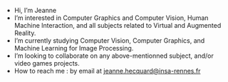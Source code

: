 - Hi, I’m Jeanne
- I’m interested in Computer Graphics and Computer Vision, Human Machine Interaction, and all subjects related to Virtual and Augmented Reality.
- I’m currently studying Computer Vision, Computer Graphics, and Machine Learning for Image Processing.
- I’m looking to collaborate on any above-mentionned subject, and/or video games projects.
- How to reach me : by email at jeanne.hecquard@insa-rennes.fr
<!---
Jeanne666/Jeanne666 is a ✨ special ✨ repository because its `README.md` (this file) appears on your GitHub profile.
You can click the Preview link to take a look at your changes.
--->
